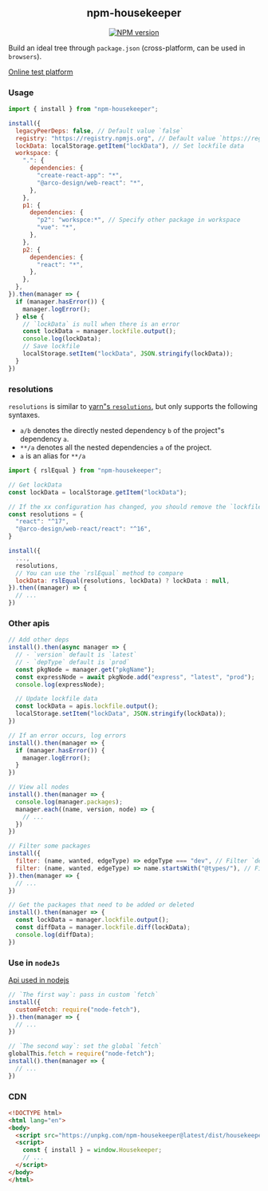 <div align="center">
<h2>npm-housekeeper</h2>

[![NPM version](https://img.shields.io/npm/v/npm-housekeeper.svg?color=a1b858&label=)](https://www.npmjs.com/package/npm-housekeeper)

</div>

Build an ideal tree through `package.json` (cross-platform, can be used in `browsers`).

[Online test platform](https://imtaotao.github.io/npm-housekeeper/dev/browser.html)

### Usage

```js
import { install } from "npm-housekeeper";

install({
  legacyPeerDeps: false, // Default value `false`
  registry: "https://registry.npmjs.org", // Default value `https://registry.npmjs.org` 
  lockData: localStorage.getItem("lockData"), // Set lockfile data
  workspace: {
    ".": {
      dependencies: {
        "create-react-app": "*",
        "@arco-design/web-react": "*",
      },
    },
    p1: {
      dependencies: {
        "p2": "workspce:*", // Specify other package in workspace
        "vue": "*",
      },
    },
    p2: {
      dependencies: {
        "react": "*",
      },
    },
  },
}).then(manager => {
  if (manager.hasError()) {
    manager.logError();
  } else {
    // `lockData` is null when there is an error
    const lockData = manager.lockfile.output();
    console.log(lockData);
    // Save lockfile
    localStorage.setItem("lockData", JSON.stringify(lockData));
  }
})
```


### resolutions

`resolutions` is similar to [yarn"s `resolutions`](https://github.com/yarnpkg/rfcs/blob/master/implemented/0000-selective-versions-resolutions.md), but only supports the following syntaxes.

- `a/b` denotes the directly nested dependency `b` of the project"s dependency `a`.
- `**/a` denotes all the nested dependencies `a` of the project.
- `a` is an alias for `**/a`

```js
import { rslEqual } from "npm-housekeeper";

// Get lockData
const lockData = localStorage.getItem("lockData");

// If the xx configuration has changed, you should remove the `lockfile`
const resolutions = {
  "react": "^17",
  "@arco-design/web-react/react": "^16",
}

install({
  ...,
  resolutions,
  // You can use the `rslEqual` method to compare
  lockData: rslEqual(resolutions, lockData) ? lockData : null,
}).then((manager) => {
  // ...
})
```


### Other apis

```js
// Add other deps
install().then(async manager => {
  // - `version` default is `latest`
  // - `depType` default is `prod`
  const pkgNode = manager.get("pkgName");
  const expressNode = await pkgNode.add("express", "latest", "prod");
  console.log(expressNode);

  // Update lockfile data
  const lockData = apis.lockfile.output();
  localStorage.setItem("lockData", JSON.stringify(lockData));
})

// If an error occurs, log errors
install().then(manager => {
  if (manager.hasError()) {
    manager.logError();
  }
})

// View all nodes
install().then(manager => {
  console.log(manager.packages);
  manager.each((name, version, node) => {
    // ...
  })
})

// Filter some packages
install({
  filter: (name, wanted, edgeType) => edgeType === "dev", // Filter `devDependencies`
  filter: (name, wanted, edgeType) => name.startsWith("@types/"), // Filter `@types/x`
}).then(manager => {
  // ...
})

// Get the packages that need to be added or deleted
install().then(manager => {
  const lockData = manager.lockfile.output();
  const diffData = manager.lockfile.diff(lockData);
  console.log(diffData);
})
```


### Use in `nodeJs`

[Api used in nodejs](./lib)

```js
// `The first way`: pass in custom `fetch`
install({
  customFetch: require("node-fetch"),
}).then(manager => {
  // ...
})

// `The second way`: set the global `fetch`
globalThis.fetch = require("node-fetch");
install().then(manager => {
  // ...
})
```


### CDN

```html
<!DOCTYPE html>
<html lang="en">
<body>
  <script src="https://unpkg.com/npm-housekeeper@latest/dist/housekeeper.umd.js"></script>
  <script>
    const { install } = window.Housekeeper;
    // ...
  </script>
</body>
</html>
```
